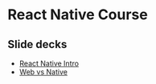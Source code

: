 # React Native Course

## Slide decks

- [React Native Intro](https://levizimmerman.github.io/inholland-react-native-course-0/slides/react-native-intro.html#1)
- [Web vs Native](https://levizimmerman.github.io/inholland-react-native-course-0/slides/web-vs-native.html#1)